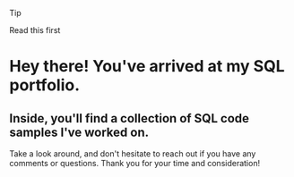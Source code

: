 >[!tip]
>Read this first



# Hey there! You've arrived at my SQL portfolio. 

## Inside, you'll find a collection of SQL code samples I've worked on. 

Take a look around, and don't hesitate to reach out if you have any comments or questions.  Thank you for your time and consideration!

